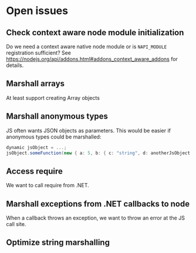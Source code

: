 # Open issues

## Check context aware node module initialization

Do we need a context aware native node module or is `NAPI_MODULE` registration sufficient?
See <https://nodejs.org/api/addons.html#addons_context_aware_addons> for details.

## Marshall arrays

At least support creating Array objects

## Marshall anonymous types

JS often wants JSON objects as parameters. This would be easier if anonymous types could be marshalled:

```cs
dynamic jsObject = ...;
jsObject.someFunction(new { a: 5, b: { c: "string", d: anotherJsObject }});
```

## Access require

We want to call require from .NET.

## Marshall exceptions from .NET callbacks to node

When a callback throws an exception, we want to throw an error at the JS call site.

## Optimize string marshalling